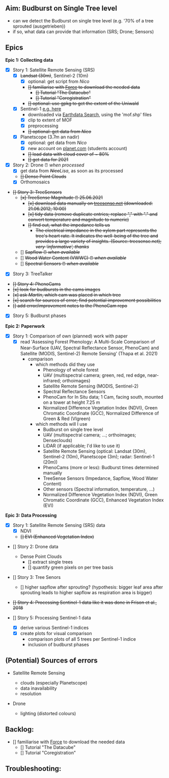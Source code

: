 ## Aim: Budburst on Single Tree level
- can we detect the Budburst on single tree level (e.g. '70% of a tree sprouted (ausgetrieben))
- if so, what data can provide that information (SRS; Drone; Sensors)

## Epics

**Epic 1: Collecting data**

- [x] Story 1: Satellite Remote Sensing (SRS)
  - [x] <del>Landsat (30m)</del>, Sentinel-2 (10m)
    - [x] optional: get script from *Nico*
    - <del> [] familiarise with [Force](https://force-eo.readthedocs.io/en/latest/howto/index.html) to download the needed data </del>
      -  <del> [] Tutorial "The Datacube" </del>
      - <del> [] Tutorial "Coregistration" </del>
    - <del> [] optional: use gpkg to get the extent of the Uniwald </del>
  - [x] Sentinel-1 [e.g. here](https://scihub.copernicus.eu/)
    - downloaded via [Earthdata Search](https://search.earthdata.nasa.gov/search), using the 'mof.shp' files
    - [x] clip to extent of MOF
    - [x] preprocessing
    - <del> [] optional: get data from *Nico* </del>
  - [x] Planetscope (3.7m an nadir)
    - [x] optional: get data from *Nico*
    - [x] new account on [planet.com](https://www.planet.com/) (students account)
    - <del> [] load data with cloud cover of ~ 80% </del>
    - <del> [] get data for 2021 </del>

- [x] Story 2: Drone :alarm_clock: *when processed*
  - [x] get data from <del>*Nico*</del>*Lisa*, as soon as its processed
  - <del> [] Dense Point Clouds </del>
  - [x] Orthomosaics

- <del> [] Story 3: TreeSensors </del>
  - <del> [x] TreeSense Magnitude :alarm_clock: 25.06.2021 </del>
    - <del> [x] download data manually on [treesense.net](https://login.treesense.net/home/) (downloaded: 21.06.2012, 10:00) </del>
    - <del> [x] tidy data (remove duplicate entries; replace "," with "." and convert temperature and magnitude to numeric) </del>
    - <del> [] find out, what the impedance tells us </del>
        - <del> The electrical impedance in the xylem part represents the tree's heart rate. It indicates the well-being of the tree and provides a large variety of insights. (Source: treesense.net); *very 'informative', thanks* </del>
  - [] <del> Sapflow :alarm_clock: *when available* </del>
  - [] <del> Wood Water Content (VWWC) :alarm_clock: *when available* </del>
  - [] <del> Spectral Sensors :alarm_clock: *when available* </del>
  
- [x] Story 3: TreeTalker
 
-  <del> [] Story 4: PhenoCams </del>
  -  <del> [x] look for budbursts in the cams images </del>
  -  <del> [x] ask *Martin*, which cam was placed in which tree </del>
  -  <del> [x] search for sources of error; find potential improvement possibilities </del>
  -  <del> [] add error/improvement notes to the PhenoCam repo </del>
  
- [x] Story 5: Budburst phases

**Epic 2: Paperwork**
 
- [x] Story 1: Comparison of own (planned) work with paper
  - [x] read 'Assessing Forest Phenology: A Multi-Scale Comparison of Near-Surface (UAV, Spectral Reﬂectance Sensor, PhenoCam) and Satellite (MODIS, Sentinel-2) Remote Sensing' (Thapa et al. 2021)
      - comparison
          - which methods did they use
              - Phenology of whole forest
              - UAV (multispectral camera; green, red, red edge, near-infrared; orthoimages)
              - Satellite Remote Sensing (MODIS, Sentinel-2)
              - Spectral Reflectance Sensors
              - PhenoCam for In Situ data; 1 Cam, facing south, mounted on a tower at height 7.25 m
              - Normalized Difference Vegetation Index (NDVI), Green Chromatic Coordinate (GCC), Normalized Difference of Green & Red (VIgreen)
          - which methods will I use
              - Budburst on single tree level
              - UAV (multispectral camera; ...; orthoimages; Denseclouds)
              - LiDAR (if applicable; I'd like to use it)
              - Satellite Remote Sensing (optical: Landsat (30m), Sentinel-2 (10m), Planetscope (3m); radar: Sentinel-1 (20m))
              - PhenoCams (more or less): Budburst times determined manually
              - TreeSense Sensors (Impedance, Sapflow, Wood Water Content)
              - Other sensors (Spectral information, temperature, ...)
              - Normalized Difference Vegetation Index (NDVI), Green Chromatic Coordinate (GCC), Enhanced Vegetation Index (EVI)

**Epic 3: Data Processing**

- [x] Story 1: Satellite Remote Sensing (SRS) data
  - [x] NDVI
  - <del> [] EVI (Enhanced Vegetation Index)

- [] Story 2: Drone data
  - Dense Point Clouds
    - [] extract single trees
    - [] quantify green pixels on per tree basis
  
- [] Story 3: Tree Senors
  - [] higher sapflow after sprouting? (hypothesis: bigger leaf area after sprouting leads to higher sapflow as respiration area is bigger)
  
- <del> [] Story 4: Processing Sentinel-1 data like it was done in Frison et al., 2018 </del>

- [] Story 5: Processing Sentinel-1 data
  - [x] derive various Sentinel-1 indices
  - [x] create plots for visual comparison
      - comparison plots of all 5 trees per Sentinel-1 indice
      - inclusion of budburst phases
 
## (Potential) Sources of errors

- Satellite Remote Sensing
  - clouds (especially Planetscope)
  - data inavailability
  - resolution
 
- Drone
  - lighting (distorted colours)

## Backlog:

- [] familiarise with [Force](https://force-eo.readthedocs.io/en/latest/howto/index.html) to download the needed data </del>
    - [] Tutorial "The Datacube" </del>
    - [] Tutorial "Coregistration"

## Troubleshooting:
